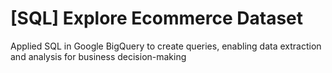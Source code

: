 # [SQL] Explore Ecommerce Dataset
Applied SQL in Google BigQuery to create queries, enabling data extraction and analysis for business decision-making
